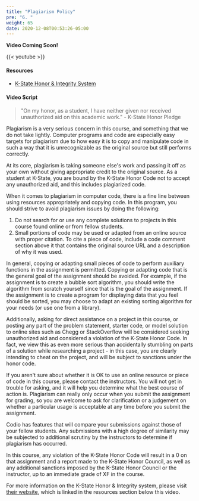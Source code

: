 ```yaml
---
title: "Plagiarism Policy"
pre: "6. "
weight: 65
date: 2020-12-08T00:53:26-05:00
---
```


**Video Coming Soon!**

{{< youtube >}}

#### Resources

* [K-State Honor & Integrity System](https://www.k-state.edu/honor/)

#### Video Script

> "On my honor, as a student, I have neither given nor received unauthorized aid on this academic work." - K-State Honor Pledge

Plagiarism is a very serious concern in this course, and something that we do not take lightly. Computer programs and code are especially easy targets for plagiarism due to how easy it is to copy and manipulate code in such a way that it is unrecognizable as the original source but still performs correctly.

At its core, plagiarism is taking someone else's work and passing it off as your own without giving appropriate credit to the original source. As a student at K-State, you are bound by the K-State Honor Code not to accept any unauthorized aid, and this includes plagiarized code.

When it comes to plagiarism in computer code, there is a fine line between using resources appropriately and copying code. In this program, you should strive to avoid plagiarism issues by doing the following:

1. Do not search for or use any complete solutions to projects in this course found online or from fellow students.
1. Small portions of code may be used or adapted from an online source with proper citation. To cite a piece of code, include a code comment section above it that contains the original source URL and a description of why it was used.

In general, copying or adapting small pieces of code to perform auxiliary functions in the assignment is permitted. Copying or adapting code that is the general goal of the assignment should be avoided. For example, if the assignment is to create a bubble sort algorithm, you should write the algorithm from scratch yourself since that is the goal of the assignment. If the assignment is to create a program for displaying data that you feel should be sorted, you may choose to adapt an existing sorting algorithm for your needs (or use one from a library).

Additionally, asking for direct assistance on a project in this course, or posting any part of the problem statement, starter code, or model solution to online sites such as Chegg or StackOverflow will be considered seeking unauthorized aid and considered a violation of the K-State Honor Code. In fact, we view this as even more serious than accidentally stumbling on parts of a solution while researching a project - in this case, you are clearly intending to cheat on the project, and will be subject to sanctions under the honor code.

If you aren't sure about whether it is OK to use an online resource or piece of code in this course, please contact the instructors. You will not get in trouble for asking, and it will help you determine what the best course of action is. Plagiarism can really only occur when you submit the assignment for grading, so you are welcome to ask for clarification or a judgement on whether a particular usage is acceptable at any time before you submit the assignment.

Codio has features that will compare your submissions against those of your fellow students. Any submissions with a high degree of similarity may be subjected to additional scrutiny by the instructors to determine if plagiarism has occurred.

In this course, any violation of the K-State Honor Code will result in a 0 on that assignment and a report made to the K-State Honor Council, as well as any additional sanctions imposed by the K-State Honor Council or the instructor, up to an immediate grade of XF in the course.

For more information on the K-State Honor & Integrity system, please visit [their website](https://www.k-state.edu/honor/), which is linked in the resources section below this video.
